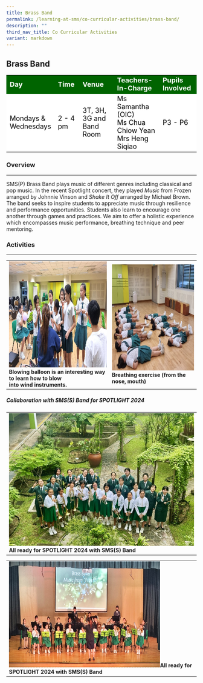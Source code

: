 ```yaml
---
title: Brass Band
permalink: /learning-at-sms/co-curricular-activities/brass-band/
description: ""
third_nav_title: Co Curricular Activities
variant: markdown
---
```

## Brass Band

<table>
<tbody>
	<tr style="background-color:darkgreen;color:white;font-size:18px"><td><b>Day</b></td>
	<td><b>Time</b></td>
	<td><b>Venue</b></td>
	<td><b>Teachers-In-Charge</b></td>
	<td><b>Pupils Involved</b></td>
</tr>
	<tr style="background-color:white;color:black;font-size:18px">
		<td>Mondays &amp; <br> Wednesdays</td>
		<td>2 - 4 pm</td>
	<td>3T, 3H, 3G and Band Room</td>
	<td>Ms Samantha (OIC)<br>Ms Chua Chiow Yean<br>Mrs Heng Siqiao</td>
	<td>P3 - P6</td>
</tr>
</tbody></table>

### Overview
____________________________________________________________


SMS(P) Brass Band plays music of different genres including classical and pop music. In the recent Spotlight concert, they played *Music* from Frozen arranged by Johnnie Vinson and ⁠*Shake It Off* arranged by Michael Brown. The band seeks to inspire students to appreciate music through resilience and performance opportunities. Students also learn to encourage one another through games and practices. We aim to offer a holistic experience which encompasses music performance, breathing technique and peer mentoring.

### Activities
____________________________________________________________

<table>
<tbody><tr>
		<td><img alt="choirspotlight" src="/images/CCAs/Brass%20Band/balloon_exercise_2.jpg" style="width:400px;height:280px;"><b>Blowing balloon is an interesting way to learn how to blow<br>into wind instruments.</b></td>
		<td><img alt="dancersspotlight" src="/images/CCAs/Brass%20Band/breathing_exercise_1.jpg" style="width:400px;height:280px;"><b>Breathing exercise (from the nose, mouth)</b> </td>
</tr></tbody></table>



##### Collaboration with SMS(S) Band for SPOTLIGHT 2024

<table>
<tbody><tr>
		<td><img alt="choirspotlight" src="/images/CCAs/Brass%20Band/spotlight_2024.jpg" style="width:500px;height:350px;"><b>All ready for SPOTLIGHT 2024 with SMS(S) Band</b> </td>
</tr></tbody></table>

<table>
<tbody><tr>
		<td><img alt="choirspotlight" src="/images/CCAs/Brass%20Band/collab_with_SMSS.jpg" style="width:400px;height:280px;"><b>All ready for SPOTLIGHT 2024 with SMS(S) Band</b> </td>
</tr></tbody></table>